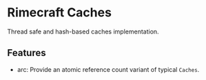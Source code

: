 # Rimecraft Caches

Thread safe and hash-based caches implementation.

## Features

- arc: Provide an atomic reference count variant of typical `Caches`.
